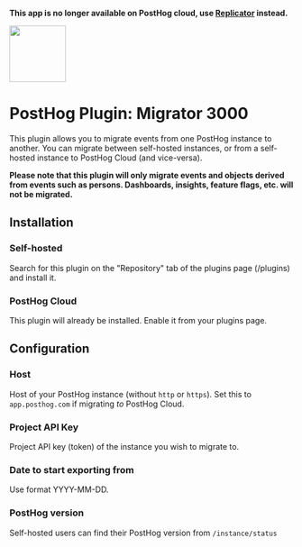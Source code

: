 **This app is no longer available on PostHog cloud, use [Replicator](https://github.com/posthog/posthog-plugin-replicator) instead.**

<img src="logo.png" width="100px" />

# PostHog Plugin: Migrator 3000 

This plugin allows you to migrate events from one PostHog instance to another. You can migrate between self-hosted instances, or from a self-hosted instance to PostHog Cloud (and vice-versa).

**Please note that this plugin will only migrate events and objects derived from events such as persons. Dashboards, insights, feature flags, etc. will not be migrated.**

## Installation

### Self-hosted

Search for this plugin on the "Repository" tab of the plugins page (/plugins) and install it.

### PostHog Cloud

This plugin will already be installed. Enable it from your plugins page.

## Configuration

### Host

Host of your PostHog instance (without `http` or `https`). Set this to `app.posthog.com` if migrating _to_ PostHog Cloud.

### Project API Key

Project API key (token) of the instance you wish to migrate to.

### Date to start exporting from

Use format YYYY-MM-DD.

### PostHog version

Self-hosted users can find their PostHog version from `/instance/status`

